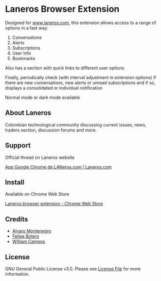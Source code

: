 # Laneros Browser Extension

Designed for www.laneros.com, this extension allows access to a range of options in a fast way: 

1. Conversations
2. Alerts 
3. Subscriptions 
4. User Info
5. Bookmarks

Also has a section with quick links to different user options 

Finally, periodically check (with interval adjustment in extension options) if there are new conversations, 
new alerts or unread subscriptions and if so, displays a consolidated or individual notification

Normal mode or dark mode available

## About Laneros

Colombian technological community discussing current issues, news, traders section, discussion forums and more.

## Support

Official thread on Laneros website

[App Google Chrome de LANeros.com | Laneros.com](https://www.laneros.com/temas/app-google-chrome-de-laneros-com.183029/)

## Install

Available on Chrome Web Store

[Laneros browser extension - Chrome Web Store](https://chrome.google.com/webstore/detail/extensi%C3%B3n-de-navegador-pa/odcfloakhlmignakgflbofpdaiaclijg)

## Credits

- [Alvaro Montenegro](https://github.com/arthvrian)
- [Felipe Botero](https://github.com/cacharrin)
- [William Campos](https://github.com/billgabo)

## License

GNU General Public License v3.0. Please see [License File](LICENSE) for more information.